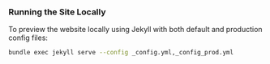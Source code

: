 
### Running the Site Locally

To preview the website locally using Jekyll with both default and production config files:

```bash
bundle exec jekyll serve --config _config.yml,_config_prod.yml